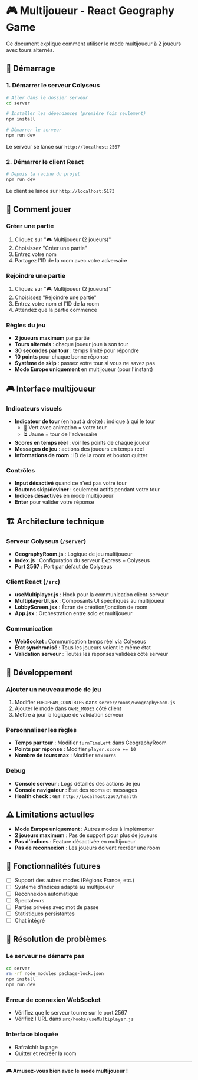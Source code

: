 # 🎮 Multijoueur - React Geography Game

Ce document explique comment utiliser le mode multijoueur à 2 joueurs avec tours alternés.

## 🚀 Démarrage

### 1. Démarrer le serveur Colyseus

```bash
# Aller dans le dossier serveur
cd server

# Installer les dépendances (première fois seulement)
npm install

# Démarrer le serveur
npm run dev
```

Le serveur se lance sur `http://localhost:2567`

### 2. Démarrer le client React

```bash
# Depuis la racine du projet
npm run dev
```

Le client se lance sur `http://localhost:5173`

## 🎯 Comment jouer

### Créer une partie
1. Cliquez sur "🎮 Multijoueur (2 joueurs)"
2. Choisissez "Créer une partie"
3. Entrez votre nom
4. Partagez l'ID de la room avec votre adversaire

### Rejoindre une partie
1. Cliquez sur "🎮 Multijoueur (2 joueurs)"
2. Choisissez "Rejoindre une partie"
3. Entrez votre nom et l'ID de la room
4. Attendez que la partie commence

### Règles du jeu
- **2 joueurs maximum** par partie
- **Tours alternés** : chaque joueur joue à son tour
- **30 secondes par tour** : temps limité pour répondre
- **10 points** pour chaque bonne réponse
- **Système de skip** : passez votre tour si vous ne savez pas
- **Mode Europe uniquement** en multijoueur (pour l'instant)

## 🎮 Interface multijoueur

### Indicateurs visuels
- **Indicateur de tour** (en haut à droite) : indique à qui le tour
  - 🎯 Vert avec animation = votre tour
  - ⏳ Jaune = tour de l'adversaire
- **Scores en temps réel** : voir les points de chaque joueur
- **Messages de jeu** : actions des joueurs en temps réel
- **Informations de room** : ID de la room et bouton quitter

### Contrôles
- **Input désactivé** quand ce n'est pas votre tour
- **Boutons skip/deviner** : seulement actifs pendant votre tour
- **Indices désactivés** en mode multijoueur
- **Enter** pour valider votre réponse

## 🏗️ Architecture technique

### Serveur Colyseus (`/server`)
- **GeographyRoom.js** : Logique de jeu multijoueur
- **index.js** : Configuration du serveur Express + Colyseus
- **Port 2567** : Port par défaut de Colyseus

### Client React (`/src`)
- **useMultiplayer.js** : Hook pour la communication client-serveur
- **MultiplayerUI.jsx** : Composants UI spécifiques au multijoueur
- **LobbyScreen.jsx** : Écran de création/jonction de room
- **App.jsx** : Orchestration entre solo et multijoueur

### Communication
- **WebSocket** : Communication temps réel via Colyseus
- **État synchronisé** : Tous les joueurs voient le même état
- **Validation serveur** : Toutes les réponses validées côté serveur

## 🔧 Développement

### Ajouter un nouveau mode de jeu
1. Modifier `EUROPEAN_COUNTRIES` dans `server/rooms/GeographyRoom.js`
2. Ajouter le mode dans `GAME_MODES` côté client
3. Mettre à jour la logique de validation serveur

### Personnaliser les règles
- **Temps par tour** : Modifier `turnTimeLeft` dans GeographyRoom
- **Points par réponse** : Modifier `player.score += 10`
- **Nombre de tours max** : Modifier `maxTurns`

### Debug
- **Console serveur** : Logs détaillés des actions de jeu
- **Console navigateur** : État des rooms et messages
- **Health check** : `GET http://localhost:2567/health`

## ⚠️ Limitations actuelles

- **Mode Europe uniquement** : Autres modes à implémenter
- **2 joueurs maximum** : Pas de support pour plus de joueurs
- **Pas d'indices** : Feature désactivée en multijoueur
- **Pas de reconnexion** : Les joueurs doivent recréer une room

## 🎯 Fonctionnalités futures

- [ ] Support des autres modes (Régions France, etc.)
- [ ] Système d'indices adapté au multijoueur
- [ ] Reconnexion automatique
- [ ] Spectateurs
- [ ] Parties privées avec mot de passe
- [ ] Statistiques persistantes
- [ ] Chat intégré

## 🐛 Résolution de problèmes

### Le serveur ne démarre pas
```bash
cd server
rm -rf node_modules package-lock.json
npm install
npm run dev
```

### Erreur de connexion WebSocket
- Vérifiez que le serveur tourne sur le port 2567
- Vérifiez l'URL dans `src/hooks/useMultiplayer.js`

### Interface bloquée
- Rafraîchir la page
- Quitter et recréer la room

---

**🎮 Amusez-vous bien avec le mode multijoueur !** 